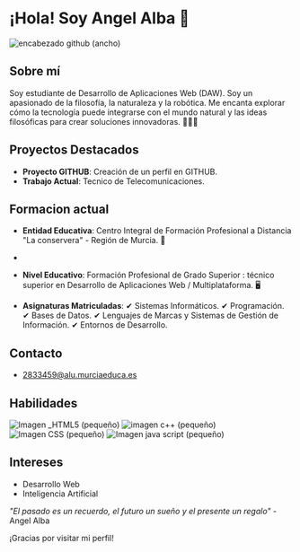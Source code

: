 # ¡Hola! Soy Angel Alba 👋
![encabezado github (ancho)](https://github.com/user-attachments/assets/75b59ec9-34b4-4c3e-8428-7d5359566ba8)

## Sobre mí
Soy estudiante de Desarrollo de Aplicaciones Web (DAW). Soy un apasionado de la filosofía, la naturaleza y la robótica. Me encanta
explorar cómo la tecnología puede integrarse con el mundo natural y las ideas filosóficas para crear soluciones innovadoras. 🚀🌿🤖

## Proyectos Destacados
- **Proyecto GITHUB**: Creación de un perfil en GITHUB.
- **Trabajo Actual**: Tecnico de Telecomunicaciones. 
## Formacion actual
- **Entidad Educativa**: Centro Integral de Formación Profesional a Distancia "La conservera" - Región de Murcia. 🏫
- 
- **Nivel Educativo**: Formación Profesional de Grado Superior : técnico superior en Desarrollo de
 Aplicaciones Web / Multiplataforma. 🖥️

 - **Asignaturas Matriculadas**:
  ✔ Sistemas Informáticos.
  ✔ Programación.
  ✔ Bases de Datos.
  ✔ Lenguajes de Marcas y Sistemas de Gestión de Información.
  ✔ Entornos de Desarrollo.

## Contacto
- 2833459@alu.murciaeduca.es

## Habilidades
![Imagen _HTML5 (pequeño)](https://github.com/user-attachments/assets/ba942f28-2e73-424d-b3a9-6e13c95738d2)
![imagen c++ (pequeño)](https://github.com/user-attachments/assets/4609004f-b1c3-41e0-a724-661029fcee40)
![Imagen CSS (pequeño)](https://github.com/user-attachments/assets/b515e44a-0800-4267-8b16-9dbd4629f37a)
![Imagen java script (pequeño)](https://github.com/user-attachments/assets/28f83954-32d5-4ace-8269-262e6a365346)


## Intereses
- Desarrollo Web
- Inteligencia Artificial

*"El pasado es un recuerdo, el futuro un sueño y el presente un regalo"* -Angel Alba



¡Gracias por visitar mi perfil!
